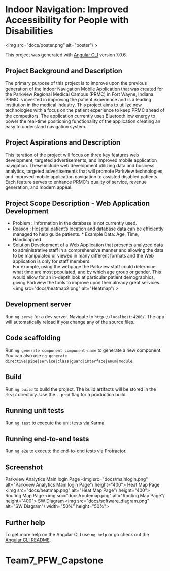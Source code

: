 # Indoor Navigation: Improved Accessibility for People with Disabilities

<img src="docs/poster.png" alt="poster"/ >

This project was generated with [Angular CLI](https://github.com/angular/angular-cli) version 7.0.6.

## Project Background and Description
The primary purpose of this project is to improve upon the previous generation of the Indoor Navigation Mobile Application that was created for the Parkview Regional Medical Campus (PRMC) in Fort Wayne, Indiana. PRMC is invested in improving the patient experience and is a leading institution in the medical industry. This project aims to utilize new technologies with a focus on the patient experience to keep PRMC ahead of the competitors. The application currently uses Bluetooth low energy to power the real-time positioning functionality of the application creating an easy to understand navigation system. 


## Project Aspirations and Description
This iteration of the project will focus on three key features web development, targeted advertisements, and improved mobile application navigation. These include web development utilizing data and business analytics, targeted advertisements that will promote Parkview technologies, and improved mobile application navigation to assisted disabled patients. Each feature serves to enhance PRMC's quality of service, revenue generation, and modern appeal.
  
## Project Scope Description - Web Application Development

   - Problem   : Information in the database is not currently used.
   - Reason    : Hospital patient’s location and database data can be efficiently managed to help guide patients.
                  * Example Data: Age, Time,  Handicapped  
   - Solution
  Development of a Web Application that presents analyzed data to administrative staff in a comprehensive manner and allowing the data to be manipulated or viewed in many different formats and the Web application is only for staff members.   
  For example, using the webpage the Parkview staff could determine what time are most populated, and by which age group or gender. This would allow for an in-depth look at particular patient demographics, giving Parkview the tools to improve upon their already great services.
<img src="docs/heatmap2.png" alt="Heatmap"/ >

## Development server

Run `ng serve` for a dev server. Navigate to `http://localhost:4200/`. The app will automatically reload if you change any of the source files.

## Code scaffolding

Run `ng generate component component-name` to generate a new component. You can also use `ng generate directive|pipe|service|class|guard|interface|enum|module`.

## Build

Run `ng build` to build the project. The build artifacts will be stored in the `dist/` directory. Use the `--prod` flag for a production build.

## Running unit tests

Run `ng test` to execute the unit tests via [Karma](https://karma-runner.github.io).

## Running end-to-end tests

Run `ng e2e` to execute the end-to-end tests via [Protractor](http://www.protractortest.org/).

## Screenshot
Parkview Analytics Main login Page
<img src="docs/mainlogin.png" alt="Parkview Analytics Main login Page"/ height="400">
Heat Map Page
<img src="docs/heatmap.png" alt="Heat Map Page"/ height="400">
Routing Map Page
<img src="docs/routemap.png" alt="Routing Map Page"/ height="400">
SW Diagram
<img src="docs/software_diagram.png" alt="SW Diagram"/ width="50%" height="50%">




## Further help

To get more help on the Angular CLI use `ng help` or go check out the [Angular CLI README](https://github.com/angular/angular-cli/blob/master/README.md).
# Team7_PFW_Capstone
